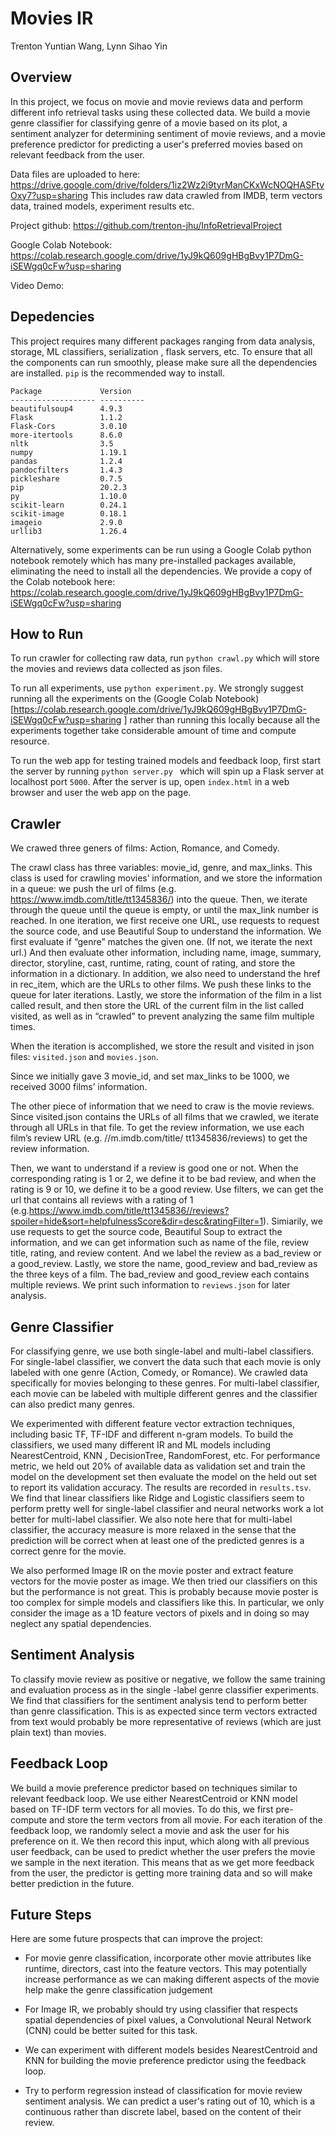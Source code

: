 # Movies IR 

Trenton Yuntian Wang, Lynn Sihao Yin

## Overview
In this project, we focus on movie and movie reviews data and perform different info retrieval tasks using these
 collected data. We build a movie genre classifier for classifying genre of a movie based on its plot, a sentiment
  analyzer for determining sentiment of movie reviews, and a movie preference predictor for predicting a user's
   preferred movies based on relevant feedback from the user.
   
Data files are uploaded to here: https://drive.google.com/drive/folders/1iz2Wz2i9tyrManCKxWcNOQHASFtvOxy7?usp=sharing
This includes raw data crawled from IMDB, term vectors data, trained models, experiment results etc. 

Project github: https://github.com/trenton-jhu/InfoRetrievalProject

Google Colab Notebook: https://colab.research.google.com/drive/1yJ9kQ609gHBgBvy1P7DmG-iSEWgq0cFw?usp=sharing

Video Demo: 

## Depedencies
This project requires many different packages ranging from data analysis, storage, ML classifiers, serialization
, flask servers, etc. To ensure that all the components can run smoothly, please make sure all the dependencies are
 installed. `pip` is the recommended way to install. 
 
```
Package             Version
------------------- ----------
beautifulsoup4      4.9.3
Flask               1.1.2
Flask-Cors          3.0.10
more-itertools      8.6.0
nltk                3.5
numpy               1.19.1
pandas              1.2.4
pandocfilters       1.4.3
pickleshare         0.7.5
pip                 20.2.3
py                  1.10.0
scikit-learn        0.24.1
scikit-image        0.18.1
imageio             2.9.0
urllib3             1.26.4
```
Alternatively, some experiments can be run using a Google Colab python notebook remotely which has many pre-installed
 packages available, eliminating the need to install all the dependencies. We provide a copy of the Colab notebook
  here: https://colab.research.google.com/drive/1yJ9kQ609gHBgBvy1P7DmG-iSEWgq0cFw?usp=sharing
 
## How to Run
To run crawler for collecting raw data, run `python crawl.py` which will store the movies and reviews data collected
 as json files.

To run all experiments, use `python experiment.py`. We strongly suggest running all the experiments on the
 (Google Colab Notebook)[https://colab.research.google.com/drive/1yJ9kQ609gHBgBvy1P7DmG-iSEWgq0cFw?usp=sharing
 ] rather than running this locally because all the experiments together take considerable amount of time and compute
  resource.
  
To run the web app for testing trained models and feedback loop, first start the server by running `python server.py
` which will spin up a Flask server at localhost port `5000`. After the server is up, open `index.html` in a web
 browser and user the web app on the page.

## Crawler
We crawed three geners of films: Action, Romance, and Comedy.

The crawl class has three variables: movie_id, genre, and max_links. This class is used for crawling movies’ information, and we store the information in a queue: we push the url of films (e.g. https://www.imdb.com/title/tt1345836/) into the queue. Then, we iterate through the queue until the queue is empty, or until the max_link number is reached. In one iteration, we first receive one URL, use requests to request the source code, and use Beautiful Soup to understand the information. We first evaluate if “genre” matches the given one. (If not, we iterate the next url.) And then evaluate other information, including name, image, summary, director, storyline, cast, runtime, rating, count of rating, and store the information in a dictionary. In addition, we also need to understand the href in rec_item, which are the URLs to other films. We push these links to the queue for later iterations. Lastly, we store the information of the film in a list called result, and then store the URL of the current film in the list called visited, as well as in “crawled” to prevent analyzing the same film multiple times. 

When the iteration is accomplished, we store the result and visited in json files: `visited.json` and `movies.json`.

Since we initially gave 3 movie_id, and set max_links to be 1000, we received 3000 films’ information.


The other piece of information that we need to craw is the movie reviews. Since visited.json contains the URLs of all films that we crawled, we iterate through all URLs in that file. To get the review information, we use each film’s review URL (e.g. //m.imdb.com/title/ tt1345836/reviews) to get the review information.

Then, we want to understand if a review is good one or not. When the corresponding rating is 1 or 2, we define it to be bad review, and when the rating is 9 or 10, we define it to be a good review. Use filters, we can get the url that contains all reviews with a rating of 1 (e.g.https://www.imdb.com/title/tt1345836//reviews?spoiler=hide&sort=helpfulnessScore&dir=desc&ratingFilter=1). Simiarily, we use requests to get the source code, Beautiful Soup to extract the information, and we can get information such as name of the file, review title, rating, and review content. And we label the review as a bad_review or a good_review.
Lastly, we store the name, good_review and bad_review as the three keys of a film. The bad_review and good_review each contains multiple reviews. We print such information to `reviews.json` for later analysis.




## Genre Classifier
For classifying genre, we use both single-label and multi-label classifiers. For single-label classifier, we convert
 the data such that each movie is only labeled with one genre (Action, Comedy, or Romance). We crawled data
  specifically for movies belonging to these genres. For multi-label classifier, each movie can be labeled with
   multiple different genres and the classifier can also predict many genres.
   
We experimented with different feature vector extraction techniques, including basic TF, TF-IDF and different n-gram
 models. To build the classifiers, we used many different IR and ML models including NearestCentroid, KNN
 , DecisionTree, RandomForest, etc. For performance metric, we held out 20% of available data as validation set and
  train the model on the development set then evaluate the model on the held out set to report its validation
accuracy. The results are recorded in `results.tsv`. We find that linear classifiers like Ridge and Logistic
classifiers seem to perform pretty well for single-label classifier and neural networks work a lot better for
multi-label classifier. We also note here that for multi-label classifier, the accuracy measure is more relaxed
in the sense that the prediction will be correct when at least one of the predicted genres is a correct genre
for the movie.
      
We also performed Image IR on the movie poster and extract feature vectors for the movie poster as image. We then
 tried our classifiers on this but the performance is not great. This is probably because movie poster is too complex
  for simple models and classifiers like this. In particular, we only consider the image as a 1D feature vectors of
   pixels and in doing so may neglect any spatial dependencies.
   
      
## Sentiment Analysis
To classify movie review as positive or negative, we follow the same training and evaluation process as in the single
-label genre classifier experiments. We find that classifiers for the sentiment analysis tend to perform better than
 genre classification. This is as expected since term vectors extracted from text would probably be more
  representative of reviews (which are just plain text) than movies.


## Feedback Loop
We build a movie preference predictor based on techniques similar to relevant feedback loop. We use either
 NearestCentroid or KNN model based on TF-IDF term vectors for all movies. To do this, we first pre-compute and store
  the term vectors from all movie. For each iteration of the feedback loop, we randomly select a movie and ask the user
   for his preference on it. We then record this input, which along with all previous user feedback, can be used to
 predict whether the user prefers the movie we sample in the next iteration. This means that as we get more feedback
  from the user, the predictor is getting more training data and so will make better prediction in the future.
  

## Future Steps
Here are some future prospects that can improve the project:
* For movie genre classification, incorporate other movie attributes like runtime, directors, cast into the feature
 vectors. This may potentially increase performance as we can making different aspects of the movie help make the
  genre classification judgement
  
* For Image IR, we probably should try using classifier that respects spatial dependencies of pixel values, a
 Convolutional Neural Network (CNN) could be better suited for this task.
 
* We can experiment with different models besides NearestCentroid and KNN for building the movie preference predictor
 using the feedback loop.
 
* Try to perform regression instead of classification for movie review sentiment analysis. We can predict a user's
 rating out of 10, which is a continuous rather than discrete label, based on the content of their review.
